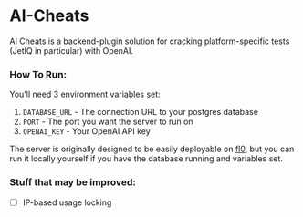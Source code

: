 # AI-Cheats

AI Cheats is a backend-plugin solution for cracking platform-specific tests (JetIQ in particular) with OpenAI.

### How To Run:

You'll need 3 environment variables set:
1. `DATABASE_URL` - The connection URL to your postgres database
2. `PORT` - The port you want the server to run on
3. `OPENAI_KEY` - Your OpenAI API key

The server is originally designed to be easily deployable on [fl0](https://fl0.com), but you can run it locally
yourself if you have the database running and variables set.

### Stuff that may be improved:
- [ ] IP-based usage locking
